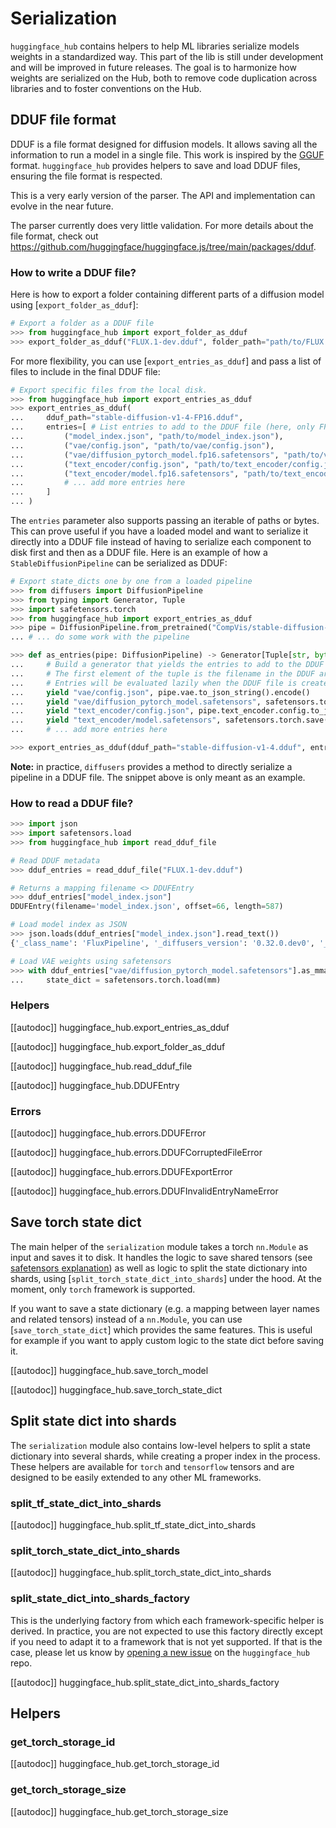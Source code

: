 <!--⚠️ Note that this file is in Markdown but contains specific syntax for our doc-builder (similar to MDX) that may not be
rendered properly in your Markdown viewer.
-->

# Serialization

`huggingface_hub` contains helpers to help ML libraries serialize models weights in a standardized way. This part of the lib is still under development and will be improved in future releases. The goal is to harmonize how weights are serialized on the Hub, both to remove code duplication across libraries and to foster conventions on the Hub.

## DDUF file format

DDUF is a file format designed for diffusion models. It allows saving all the information to run a model in a single file. This work is inspired by the [GGUF](https://github.com/ggerganov/ggml/blob/master/docs/gguf.md) format. `huggingface_hub` provides helpers to save and load DDUF files, ensuring the file format is respected.

<Tip warning={true}>

This is a very early version of the parser. The API and implementation can evolve in the near future.

The parser currently does very little validation. For more details about the file format, check out https://github.com/huggingface/huggingface.js/tree/main/packages/dduf.

</Tip>

### How to write a DDUF file?

Here is how to export a folder containing different parts of a diffusion model using [`export_folder_as_dduf`]:

```python
# Export a folder as a DDUF file
>>> from huggingface_hub import export_folder_as_dduf
>>> export_folder_as_dduf("FLUX.1-dev.dduf", folder_path="path/to/FLUX.1-dev")
```

For more flexibility, you can use [`export_entries_as_dduf`] and pass a list of files to include in the final DDUF file:

```python
# Export specific files from the local disk.
>>> from huggingface_hub import export_entries_as_dduf
>>> export_entries_as_dduf(
...     dduf_path="stable-diffusion-v1-4-FP16.dduf",
...     entries=[ # List entries to add to the DDUF file (here, only FP16 weights)
...         ("model_index.json", "path/to/model_index.json"),
...         ("vae/config.json", "path/to/vae/config.json"),
...         ("vae/diffusion_pytorch_model.fp16.safetensors", "path/to/vae/diffusion_pytorch_model.fp16.safetensors"),
...         ("text_encoder/config.json", "path/to/text_encoder/config.json"),
...         ("text_encoder/model.fp16.safetensors", "path/to/text_encoder/model.fp16.safetensors"),
...         # ... add more entries here
...     ]
... )
```

The `entries` parameter also supports passing an iterable of paths or bytes. This can prove useful if you have a loaded model and want to serialize it directly into a DDUF file instead of having to serialize each component to disk first and then as a DDUF file. Here is an example of how a `StableDiffusionPipeline` can be serialized as DDUF:


```python
# Export state_dicts one by one from a loaded pipeline 
>>> from diffusers import DiffusionPipeline
>>> from typing import Generator, Tuple
>>> import safetensors.torch
>>> from huggingface_hub import export_entries_as_dduf
>>> pipe = DiffusionPipeline.from_pretrained("CompVis/stable-diffusion-v1-4")
... # ... do some work with the pipeline

>>> def as_entries(pipe: DiffusionPipeline) -> Generator[Tuple[str, bytes], None, None]:
...     # Build a generator that yields the entries to add to the DDUF file.
...     # The first element of the tuple is the filename in the DDUF archive (must use UNIX separator!). The second element is the content of the file.
...     # Entries will be evaluated lazily when the DDUF file is created (only 1 entry is loaded in memory at a time)
...     yield "vae/config.json", pipe.vae.to_json_string().encode()
...     yield "vae/diffusion_pytorch_model.safetensors", safetensors.torch.save(pipe.vae.state_dict())
...     yield "text_encoder/config.json", pipe.text_encoder.config.to_json_string().encode()
...     yield "text_encoder/model.safetensors", safetensors.torch.save(pipe.text_encoder.state_dict())
...     # ... add more entries here

>>> export_entries_as_dduf(dduf_path="stable-diffusion-v1-4.dduf", entries=as_entries(pipe))
```

**Note:** in practice, `diffusers` provides a method to directly serialize a pipeline in a DDUF file. The snippet above is only meant as an example.

### How to read a DDUF file?

```python
>>> import json
>>> import safetensors.load
>>> from huggingface_hub import read_dduf_file

# Read DDUF metadata
>>> dduf_entries = read_dduf_file("FLUX.1-dev.dduf")

# Returns a mapping filename <> DDUFEntry
>>> dduf_entries["model_index.json"]
DDUFEntry(filename='model_index.json', offset=66, length=587)

# Load model index as JSON
>>> json.loads(dduf_entries["model_index.json"].read_text())
{'_class_name': 'FluxPipeline', '_diffusers_version': '0.32.0.dev0', '_name_or_path': 'black-forest-labs/FLUX.1-dev', 'scheduler': ['diffusers', 'FlowMatchEulerDiscreteScheduler'], 'text_encoder': ['transformers', 'CLIPTextModel'], 'text_encoder_2': ['transformers', 'T5EncoderModel'], 'tokenizer': ['transformers', 'CLIPTokenizer'], 'tokenizer_2': ['transformers', 'T5TokenizerFast'], 'transformer': ['diffusers', 'FluxTransformer2DModel'], 'vae': ['diffusers', 'AutoencoderKL']}

# Load VAE weights using safetensors
>>> with dduf_entries["vae/diffusion_pytorch_model.safetensors"].as_mmap() as mm:
...     state_dict = safetensors.torch.load(mm)
```

### Helpers

[[autodoc]] huggingface_hub.export_entries_as_dduf

[[autodoc]] huggingface_hub.export_folder_as_dduf

[[autodoc]] huggingface_hub.read_dduf_file

[[autodoc]] huggingface_hub.DDUFEntry

### Errors

[[autodoc]] huggingface_hub.errors.DDUFError

[[autodoc]] huggingface_hub.errors.DDUFCorruptedFileError

[[autodoc]] huggingface_hub.errors.DDUFExportError

[[autodoc]] huggingface_hub.errors.DDUFInvalidEntryNameError

## Save torch state dict

The main helper of the `serialization` module takes a torch `nn.Module` as input and saves it to disk. It handles the logic to save shared tensors (see [safetensors explanation](https://huggingface.co/docs/safetensors/torch_shared_tensors)) as well as logic to split the state dictionary into shards, using [`split_torch_state_dict_into_shards`] under the hood. At the moment, only `torch` framework is supported.

If you want to save a state dictionary (e.g. a mapping between layer names and related tensors) instead of a `nn.Module`, you can use [`save_torch_state_dict`] which provides the same features. This is useful for example if you want to apply custom logic to the state dict before saving it.

[[autodoc]] huggingface_hub.save_torch_model

[[autodoc]] huggingface_hub.save_torch_state_dict

## Split state dict into shards

The `serialization` module also contains low-level helpers to split a state dictionary into several shards, while creating a proper index in the process. These helpers are available for `torch` and `tensorflow` tensors and are designed to be easily extended to any other ML frameworks.

### split_tf_state_dict_into_shards

[[autodoc]] huggingface_hub.split_tf_state_dict_into_shards

### split_torch_state_dict_into_shards

[[autodoc]] huggingface_hub.split_torch_state_dict_into_shards

### split_state_dict_into_shards_factory

This is the underlying factory from which each framework-specific helper is derived. In practice, you are not expected to use this factory directly except if you need to adapt it to a framework that is not yet supported. If that is the case, please let us know by [opening a new issue](https://github.com/huggingface/huggingface_hub/issues/new) on the `huggingface_hub` repo.

[[autodoc]] huggingface_hub.split_state_dict_into_shards_factory

## Helpers

### get_torch_storage_id

[[autodoc]] huggingface_hub.get_torch_storage_id

### get_torch_storage_size

[[autodoc]] huggingface_hub.get_torch_storage_size